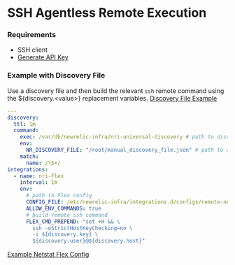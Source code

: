 # SSH Agentless Remote Execution

### Requirements

- SSH client
- [Generate API Key](https://one.newrelic.com/launcher/api-keys-ui.api-keys-launcher?)

### Example with Discovery File

Use a discovery file and then build the relevant `ssh` remote command using the ${discovery.\<value\>} replacement variables.
[Discovery File Example](./discovery-file.md)

```yaml
---
discovery:
  ttl: 1m
  command:
    exec: /var/db/newrelic-infra/nri-universal-discovery # path to discovery binary
    env:
      NR_DISCOVERY_FILE: "/root/manual_discovery_file.json" # path to a discovery file
    match:
      name: /\S+/
integrations:
  - name: nri-flex
    interval: 1m
    env:
      # path to Flex config
      CONFIG_FILE: /etc/newrelic-infra/integrations.d/configs/remote-netstat.yml
      ALLOW_ENV_COMMANDS: true
      # build remote ssh command
      FLEX_CMD_PREPEND: "set +H && \
        ssh -oStrictHostKeyChecking=no \
        -i ${discovery.key} \
        ${discovery.user}@${discovery.host}"
```

[Example Netstat Flex Config](../../examples/remote-netstat.yml)
